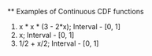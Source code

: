 ** Examples of Continuous CDF functions

1. x * x * (3 - 2*x); Interval - [0, 1]
2. x; Interval - [0, 1]
3. 1/2 + x/2; Interval - [0, 1]
